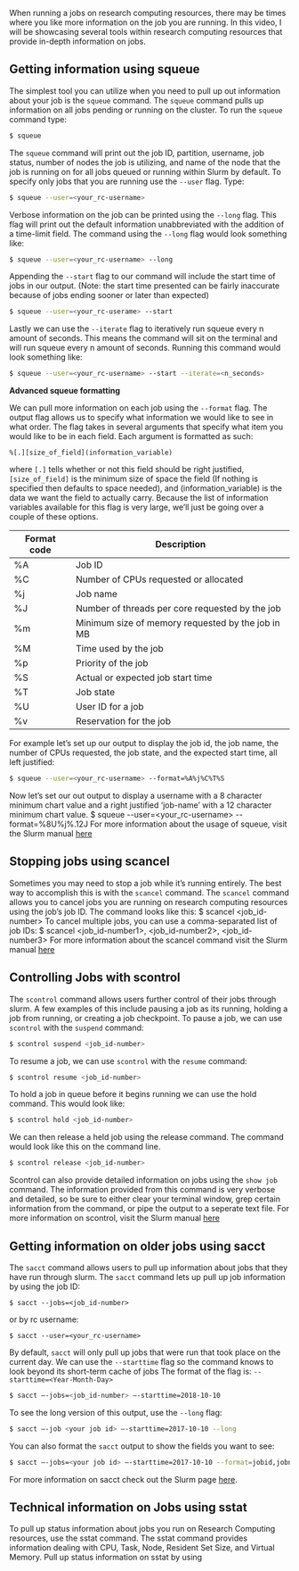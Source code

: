 When running a jobs on research computing resources, there may be times where you like more information on the job you are running. In this video, I will be showcasing several tools within research computing resources that provide in-depth information on jobs.

## Getting information using squeue
The simplest tool you can utilize when you need to pull up out information about your job is the `squeue` command. The `squeue` command pulls up information on all jobs pending or running on the cluster. To run the `squeue` command type:
```bash
$ squeue
```
The `squeue` command will print out the job ID, partition, username, job status, number of nodes the job is utilizing, and name of the node that the job is running on for all jobs queued or running within Slurm by default. To specify only jobs that you are running use the `--user` flag. Type:
```bash
$ squeue --user=<your_rc-username>
```
Verbose information on the job can be printed using the `--long` flag. This flag will print out the default information unabbreviated with the addition of a time-limit field. The command using the `--long` flag would look something like:
```bash
$ squeue --user=<your_rc-username> --long
```
Appending the `--start` flag to our command will include the start time of jobs in our output. (Note: the start time presented can be fairly inaccurate because of jobs ending sooner or later than expected)
```bash
$ squeue --user=<your_rc-userame> --start
```
Lastly we can use the `--iterate` flag to iteratively run squeue every n amount of seconds. This means the command will sit on the terminal and will run squeue every n amount of seconds. Running this command would look something like:
```bash
$ squeue --user=<your_rc-username> --start --iterate=<n_seconds>
```

__Advanced squeue formatting__

We can pull more information on each job using the `--format` flag. The output flag allows us to specify what information we would like to see in what order. The flag takes in several arguments that specify what item you would like to be in each field. Each argument is formatted as such:
```
%[.][size_of_field](information_variable)
```
where `[.]` tells whether or not this field should be right justified, `[size_of_field]` is the minimum size of space the field (If nothing is specified then defaults to space needed), and (information_variable) is the data we want the field to actually carry. Because the list of information variables available for this flag is very large, we’ll just be going over a couple of these options.

Format code | Description
---|-----------------------------
%A | Job ID
%C | Number of CPUs requested or allocated
%j | Job name
%J | Number of threads per core requested by the job
%m | Minimum size of memory requested by the job in MB
%M | Time used by the job
%p | Priority of the job
%S | Actual or expected job start time
%T | Job state
%U | User ID for a job
%v | Reservation for the job

For example let’s set up our output to display the job id, the job name, the number of CPUs requested, the job state, and the expected start time, all left justified:
```bash
$ squeue --user=<your_rc-username> --format=%A%j%C%T%S
```
Now let’s set our out output to display a username with a 8 character minimum chart value and a right justified ‘job-name’ with a 12 character minimum chart value.
	$ squeue --user=<your_rc-username> -- format=%8U%j%.12J
For more information about the usage of squeue, visit the Slurm manual [here](https://slurm.schedmd.com/squeue.html)

## Stopping jobs using scancel
Sometimes you may need to stop a job while it’s running entirely. The best way to accomplish this is with the `scancel` command. The `scancel` command allows you to cancel jobs you are running on research computing resources using the job’s job ID. The command looks like this:
	$ scancel <job_id-number>
To cancel multiple jobs, you can use a comma-separated list of job IDs:
	$ scancel <job_id-number1>, <job_id-number2>, <job_id-number3>
For more information about the scancel command visit the Slurm manual [here](https://slurm.schedmd.com/scancel.html)

## Controlling Jobs with scontrol
The `scontrol` command allows users further control of their jobs through slurm. A few examples of this include pausing a job as its running, holding a job from running, or creating a job checkpoint.
To pause a job, we can use `scontrol` with the `suspend` command:
```bash
$ scontrol suspend <job_id-number>
```
To resume a job, we can use `scontrol` with the `resume` command:
```bash
$ scontrol resume <job_id-number>
```
To hold a job in queue before it begins running we can use the hold command. This would look like:
```bash	
$ scontrol hold <job_id-number>
```
We can then release a held job using the release command. The command would look like this on the command line. 
```bash
$ scontrol release <job_id-number>
```
Scontrol can also provide detailed information on jobs using the `show job` command. The information provided from this command is very verbose and detailed, so be sure to either clear your terminal window, grep certain information from the command, or pipe the output to a seperate text file. 
For more information on scontrol, visit the Slurm manual [here](https://slurm.schedmd.com/scontrol.html)

## Getting information on older jobs using sacct
The `sacct` command allows users to pull up information about jobs that they have run through slurm. The `sacct` command lets up pull up job information by using the job ID:
```
$ sacct --jobs=<job_id-number>
```
or by rc username:
```
$ sacct --user=<your_rc-username>
```
By default, `sacct` will only pull up jobs that were run that took place on the current day. We can use the `--starttime` flag so the command knows to look beyond its short-term cache of jobs The format of the flag is:  `--starttime=<Year-Month-Day>`
```bash
$ sacct –-jobs=<job_id-number> –-starttime=2018-10-10
```
To see the long version of this output, use the `--long` flag:
```bash
$ sacct –-job <your job id> –-starttime=2017-10-10 --long
```
You can also format the `sacct` output to show the fields you want to see:
```bash
$ sacct –-jobs=<your job id> –-starttime=2017-10-10 --format=jobid,jobname,qos,nnodes,ncpu,maxrss,cputime,avecpu,elapsed
```

For more information on sacct check out the Slurm page [here](https://slurm.schedmd.com/sacct.html).

## Technical information on Jobs using sstat
To pull up status information about jobs you run on Research Computing resources, use the sstat command. The sstat command provides information dealing with CPU, Task, Node, Resident Set Size, and Virtual Memory. Pull up status information on sstat by using 
